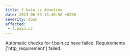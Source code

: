 ```yaml
---
title: f.bain.cz downtime
date: 2023-06-03 13:40:50 +0200
severity: down
affected:
 - f.bain.cz
---
```

Automatic checks for f.bain.cz have failed. Requirements ['http_requirement'] failed.
